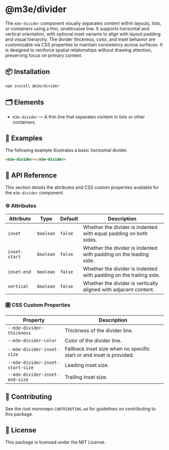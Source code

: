# @m3e/divider

The `m3e-divider` component visually separates content within layouts, lists, or containers using a thin, unobtrusive line. It supports horizontal and vertical orientation, with optional inset variants to align with layout padding and visual hierarchy. The divider thickness, color, and inset behavior are customizable via CSS properties to maintain consistency across surfaces. It is designed to reinforce spatial relationships without drawing attention, preserving focus on primary content.

## 📦 Installation

```bash
npm install @m3e/divider
```

## 🗂️ Elements

- `m3e-divider` — A thin line that separates content in lists or other containers.

## 🧪 Examples

The following example illustrates a basic horizontal divider.

```html
<m3e-divider></m3e-divider>
```

## 📖 API Reference

This section details the attributes and CSS custom properties available for the `m3e-divider` component.

### ⚙️ Attributes

| Attribute     | Type      | Default | Description                                                        |
| ------------- | --------- | ------- | ------------------------------------------------------------------ |
| `inset`       | `boolean` | `false` | Whether the divider is indented with equal padding on both sides.  |
| `inset-start` | `boolean` | `false` | Whether the divider is indented with padding on the leading side.  |
| `inset-end`   | `boolean` | `false` | Whether the divider is indented with padding on the trailing side. |
| `vertical`    | `boolean` | `false` | Whether the divider is vertically aligned with adjacent content.   |

### 🎛️ CSS Custom Properties

| Property                         | Description                                                          |
| -------------------------------- | -------------------------------------------------------------------- |
| `--m3e-divider-thickness`        | Thickness of the divider line.                                       |
| `--m3e-divider-color`            | Color of the divider line.                                           |
| `--m3e-divider-inset-size`       | Fallback inset size when no specific start or end inset is provided. |
| `--m3e-divider-inset-start-size` | Leading inset size.                                                  |
| `--m3e-divider-inset-end-size`   | Trailing inset size.                                                 |

## 🤝 Contributing

See the root monorepo `CONTRIBUTING.md` for guidelines on contributing to this package.

## 📄 License

This package is licensed under the MIT License.
